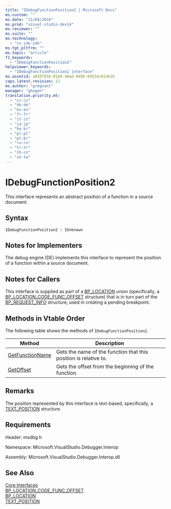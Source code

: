 ```yaml
---
title: "IDebugFunctionPosition2 | Microsoft Docs"
ms.custom: ""
ms.date: "11/04/2016"
ms.prod: "visual-studio-dev14"
ms.reviewer: ""
ms.suite: ""
ms.technology: 
  - "vs-ide-sdk"
ms.tgt_pltfrm: ""
ms.topic: "article"
f1_keywords: 
  - "IDebugFunctionPosition2"
helpviewer_keywords: 
  - "IDebugFunctionPosition2 interface"
ms.assetid: a835f65b-91b0-48ad-8485-04534c814b1b
caps.latest.revision: 11
ms.author: "gregvanl"
manager: "ghogen"
translation.priority.mt: 
  - "cs-cz"
  - "de-de"
  - "es-es"
  - "fr-fr"
  - "it-it"
  - "ja-jp"
  - "ko-kr"
  - "pl-pl"
  - "pt-br"
  - "ru-ru"
  - "tr-tr"
  - "zh-cn"
  - "zh-tw"
---
```

# IDebugFunctionPosition2
This interface represents an abstract position of a function in a source document.  
  
## Syntax  
  
```  
IDebugFunctionPosition2 : IUnknown  
```  
  
## Notes for Implementers  
 The debug engine (DE) implements this interface to represent the position of a function within a source document.  
  
## Notes for Callers  
 This interface is supplied as part of a [BP_LOCATION](../../../extensibility/debugger/reference/bp-location.md) union (specifically, a [BP_LOCATION_CODE_FUNC_OFFSET](../../../extensibility/debugger/reference/bp-location-code-func-offset.md) structure) that is in turn part of the [BP_REQUEST_INFO](../../../extensibility/debugger/reference/bp-request-info.md) structure, used in creating a pending breakpoint.  
  
## Methods in Vtable Order  
 The following table shows the methods of `IDebugFunctionPosition2`.  
  
|Method|Description|  
|------------|-----------------|  
|[GetFunctionName](../../../extensibility/debugger/reference/idebugfunctionposition2-getfunctionname.md)|Gets the name of the function that this position is relative to.|  
|[GetOffset](../../../extensibility/debugger/reference/idebugfunctionposition2-getoffset.md)|Gets the offset from the beginning of the function.|  
  
## Remarks  
 The position represented by this interface is text-based, specifically, a [TEXT_POSITION](../../../extensibility/debugger/reference/text-position.md) structure.  
  
## Requirements  
 Header: msdbg.h  
  
 Namespace: Microsoft.VisualStudio.Debugger.Interop  
  
 Assembly: Microsoft.VisualStudio.Debugger.Interop.dll  
  
## See Also  
 [Core Interfaces](../../../extensibility/debugger/reference/core-interfaces.md)   
 [BP_LOCATION_CODE_FUNC_OFFSET](../../../extensibility/debugger/reference/bp-location-code-func-offset.md)   
 [BP_LOCATION](../../../extensibility/debugger/reference/bp-location.md)   
 [TEXT_POSITION](../../../extensibility/debugger/reference/text-position.md)